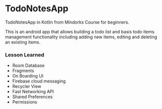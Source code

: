 # TodoNotesApp

TodoNotesApp in Kotlin from Mindorks Course for beginners.

This is an android app that allows building a todo list and basis todo items management functionality including
adding new items, editing and deleting an existing items.

### Lesson Learned
 - Room Database
 - Fragments
 - On Boarding UI
 - Firebase cloud messaging
 - Recycler View
 - Fast Networking API
 - Shared Preferences
 - Permissions